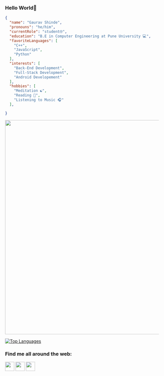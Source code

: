 ### Hello World👋
<!--
**Abhiek187/Abhiek187** is a ✨ _special_ ✨ repository because its `README.md` (this file) appears on your GitHub profile.

Here are some ideas to get you started:

- 🔭 I’m currently working on ...
- 🌱 I’m currently learning ...
- 👯 I’m looking to collaborate on ...
- 🤔 I’m looking for help with ...
- 💬 Ask me about ...
- 📫 How to reach me: ...
- 😄 Pronouns: ...
- ⚡ Fun fact: ...
-->

```json
{
  "name": "Gaurav Shinde",
  "pronouns": "he/him",
  "currentRole": "student🤓",
  "education": "B.E in Computer Engineering at Pune University 💻",
  "favoriteLanguages": [
    "C++",
    "JavaScript",
    "Python"
  ],
  "interests": [
    "Back-End Development",
    "Full-Stack Development",
    "Android Developement"
  ],
  "hobbies": [
    "Meditation ☯",
    "Reading 📖",
    "Listening to Music 🎧"
  ],

}
```

<img src="https://github-readme-streak-stats.herokuapp.com?user=Igaurav31&theme=jolly" width="700">

[![Top Languages](https://github-readme-stats.vercel.app/api/top-langs/?username=Igaurav31&layout=compact&langs_count=8&theme=merko)](https://github.com/anuraghazra/github-readme-stats)

### Find me all around the web:


<p align="left">
<a href="https://discord.gg/Qvz753jRQS" target="blank"><img align="center" src="https://www.freepnglogos.com/uploads/discord-logo-png/discord-icon-your-gaming-dude-rsps-wow-minecraft-and-maplestory-2.png" title = "Discord" alt="" height="30" /></a>
<a href="https://twitter.com/Igaurav02__" target="blank"><img align="center" src="https://github.com/mishmanners/MishManners/blob/master/socials/twitter%20(2).png" title = "Twitter" alt="" height="30" /></a>
<a href="https://www.linkedin.com/in/gaurav-shinde-3105/" target="blank"><img align="center" src="https://github.com/mishmanners/MishManners/blob/master/socials/transparent-Linkedin-logo-icon.png" alt="" height="30" /></a>
</p>


